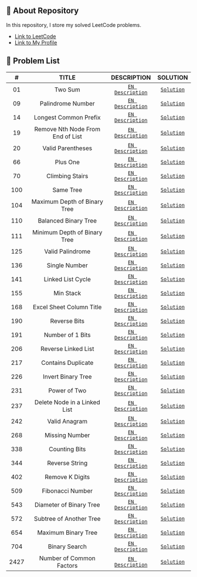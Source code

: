 ## 📜 About Repository

In this repository, I store my solved LeetCode problems.
* [Link to LeetCode](https://leetcode.com/)
* [Link to My Profile](https://leetcode.com/dpetrosy01/)

## 📑 Problem List

|#      |TITLE                             |DESCRIPTION                                                                                       |SOLUTION                                |
|:-----:|:--------------------------------:|:------------------------------------------------------------------------------------------------:|:--------------------------------------:|
|01	    |Two Sum                           | [`EN Description`](https://leetcode.com/problems/two-sum/description/)	                          |[`Solution`](problem01/solution.cpp)    |
|09	    |Palindrome Number                 | [`EN Description`](https://leetcode.com/problems/palindrome-number/description/)	                |[`Solution`](problem09/solution.cpp)    |
|14	    |Longest Common Prefix             | [`EN Description`](https://leetcode.com/problems/longest-common-prefix/description/)	            |[`Solution`](problem14/solution.cpp)    |
|19	    |Remove Nth Node From End of List  | [`EN Description`](https://leetcode.com/problems/remove-nth-node-from-end-of-list/description/)	|[`Solution`](problem19/solution.cpp)    |
|20	    |Valid Parentheses                 | [`EN Description`](https://leetcode.com/problems/valid-parentheses/description/)	                |[`Solution`](problem20/solution.cpp)    |
|66	    |Plus One                          | [`EN Description`](https://leetcode.com/problems/plus-one/description/)        	                |[`Solution`](problem66/solution.cpp)    |
|70	    |Climbing Stairs                   | [`EN Description`](https://leetcode.com/problems/climbing-stairs/description/)        	          |[`Solution`](problem70/solution.cpp)    |
|100	  |Same Tree                         | [`EN Description`](https://leetcode.com/problems/same-tree/description/)        	                |[`Solution`](problem100/solution.cpp)   |
|104	  |Maximum Depth of Binary Tree      | [`EN Description`](https://leetcode.com/problems/maximum-depth-of-binary-tree/description/)      |[`Solution`](problem104/solution.cpp)   |
|110	  |Balanced Binary Tree              | [`EN Description`](https://leetcode.com/problems/balanced-binary-tree/description/)              |[`Solution`](problem110/solution.cpp)   |
|111	  |Minimum Depth of Binary Tree      | [`EN Description`](https://leetcode.com/problems/minimum-depth-of-binary-tree/description/)      |[`Solution`](problem111/solution.cpp)   |
|125	  |Valid Palindrome                  | [`EN Description`](https://leetcode.com/problems/valid-palindrome/description/)        	        |[`Solution`](problem125/solution.cpp)   |
|136    |Single Number                     | [`EN Description`](https://leetcode.com/problems/single-number/description/)     	              |[`Solution`](problem136/solution.cpp)   |
|141    |Linked List Cycle                 | [`EN Description`](https://leetcode.com/problems/linked-list-cycle/description/)     	          |[`Solution`](problem141/solution.cpp)   |
|155    |Min Stack                         | [`EN Description`](https://leetcode.com/problems/min-stack/description/)     	                  |[`Solution`](problem155/solution.cpp)   |
|168    |Excel Sheet Column Title          | [`EN Description`](https://leetcode.com/problems/excel-sheet-column-title/description/)          |[`Solution`](problem168/solution.cpp)   |
|190    |Reverse Bits                      | [`EN Description`](https://leetcode.com/problems/reverse-bits/description/)                      |[`Solution`](problem190/solution.cpp)   |
|191    |Number of 1 Bits                  | [`EN Description`](https://leetcode.com/problems/number-of-1-bits/description/)                  |[`Solution`](problem191/solution.cpp)   |
|206    |Reverse Linked List               | [`EN Description`](https://leetcode.com/problems/reverse-linked-list/description/)               |[`Solution`](problem206/solution.cpp)   |
|217    |Contains Duplicate                | [`EN Description`](https://leetcode.com/problems/contains-duplicate/description/)                |[`Solution`](problem217/solution.cpp)   |
|226    |Invert Binary Tree                | [`EN Description`](https://leetcode.com/problems/invert-binary-tree/description/)                |[`Solution`](problem226/solution.cpp)   |
|231    |Power of Two                      | [`EN Description`](https://leetcode.com/problems/power-of-two/description/)                      |[`Solution`](problem231/solution.cpp)   |
|237    |Delete Node in a Linked List      | [`EN Description`](https://leetcode.com/problems/delete-node-in-a-linked-list/description/)      |[`Solution`](problem237/solution.cpp)   |
|242    |Valid Anagram                     | [`EN Description`](https://leetcode.com/problems/valid-anagram/description/)                     |[`Solution`](problem242/solution.cpp)   |
|268    |Missing Number                    | [`EN Description`](https://leetcode.com/problems/missing-number/description/)                    |[`Solution`](problem268/solution.cpp)   |
|338    |Counting Bits                     | [`EN Description`](https://leetcode.com/problems/counting-bits/description/)                     |[`Solution`](problem338/solution.cpp)   |
|344    |Reverse String                    | [`EN Description`](https://leetcode.com/problems/reverse-string/description/)                    |[`Solution`](problem344/solution.cpp)   |
|402    |Remove K Digits                   | [`EN Description`](https://leetcode.com/problems/remove-k-digits/description/)                   |[`Solution`](problem402/solution.cpp)   |
|509    |Fibonacci Number                  | [`EN Description`](https://leetcode.com/problems/fibonacci-number/description/)                  |[`Solution`](problem509/solution.cpp)   |
|543    |Diameter of Binary Tree           | [`EN Description`](https://leetcode.com/problems/diameter-of-binary-tree/description/)           |[`Solution`](problem543/solution.cpp)   |
|572    |Subtree of Another Tree           | [`EN Description`](https://leetcode.com/problems/subtree-of-another-tree/description/)           |[`Solution`](problem572/solution.cpp)   |
|654    |Maximum Binary Tree               | [`EN Description`](https://leetcode.com/problems/maximum-binary-tree/description/)               |[`Solution`](problem654/solution.cpp)   |
|704    |Binary Search                     | [`EN Description`](https://leetcode.com/problems/binary-search/description/)                     |[`Solution`](problem704/solution.cpp)   |
|2427   |Number of Common Factors          | [`EN Description`](https://leetcode.com/problems/number-of-common-factors/description/)          |[`Solution`](problem2427/solution.cpp)  |
